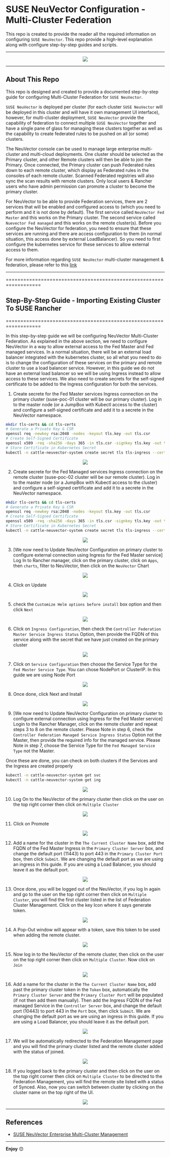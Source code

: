 # SUSE NeuVector Configuration - Multi-Cluster Federation

This repo is created to provide the reader all the required information on configuring `SUSE NeuVector`. This repo provide a high-level explanation along with configure step-by-step guides and scripts.

---

<p align="center">
    <img src="Images/Rancher-Logo.png">
</p>

---

## About This Repo

This repo is designed and created to provide a documented step-by-step guide for configuring Multi-Cluster Federation for `SUSE NeuVector`. 

`SUSE NeuVector` is deployed per cluster (for each cluster `SUSE NeuVector` will be deployed in this cluster and will have it own management UI interface), however, for multi-cluster deployment, `SUSE NeuVector` provide the capability of federation to connect multiple `SUSE NeuVector` together and have a single pane of glass for managing these clusters together as well as the capability to create federated rules to be pushed on all (or some) clusters.

The NeuVector console can be used to manage large enterprise multi-cluster and multi-cloud deployments. One cluster should be selected as the Primary cluster, and other Remote clusters will then be able to join the Primary. Once connected, the Primary cluster can push Federated rules down to each remote cluster, which display as Federated rules in the consoles of each remote cluster. Scanned Federated registries will also sync the scan results with remote clusters. Only local users & Rancher users who have admin permission can promote a cluster to become the primary cluster. 

For NeuVector to be able to provide Federation services, there are 2 services that will be enabled and configured access to (which you need to perform and it is not done by default). The first service called `NeuVector Fed Master` and this works on the Primary cluster. The second service called `Nuevector Fed managed` and this works on the remote cluster(s). Before you configure the NeuVector for federation, you need to ensure that these services are running and there are access configuration to them (in normal situation, this access done by external LoadBalancer). So you need to first configure the kubernetes service for these services to allow external access to them.

For more information regarding `SUSE NeuVector` multi-cluster management & federation, please refer to this [link](https://open-docs.neuvector.com/navigation/multicluster/)

---

==================================================================

## Step-By-Step Guide - Importing Existing Cluster To SUSE Rancher

==================================================================

In this step-by-step guide we will be configuring NeuVector Multi-Cluster Federation. As explained in the above section, we need to configure NeuVector in a way to allow external access to the Fed Master and Fed managed services. In a normal situation, there will be an external load balancer integrated with the kubernetes cluster, so all what you need to do is to change the configuration of these services on the primary and remote cluster to use a load balancer service. However, in this guide we do not have an external load balancer so we will be using Ingress instead to allow access to these services. We also need to create secrets for the self-signed certificate to be added to the Ingress configuration for both the services.

1. Create secrete for the Fed Master services Ingress connection on the primary cluster (suse-poc-01 cluster will be our primary cluster). Log in to the master node (or a JumpBox with Kubectl access to the cluster) and configure a self-signed certificate and add it to a secrete in the NeuVector namespace.
```bash
mkdir tls-certs && cd tls-certs
# Generate a Private Key & CSR
openssl req -newkey rsa:2048 -nodes -keyout tls.key -out tls.csr
# Create Self-Signed Certificate
openssl x509 -req -sha256 -days 365 -in tls.csr -signkey tls.key -out tls.crt
# Store Certificate in Kubernetes Secret
kubectl -n cattle-neuvector-system create secret tls tls-ingress --cert=tls.crt --key=tls.key
```

<p align="center">
    <img src="Images/step-1.png">
</p>

2. Create secrete for the Fed Managed services Ingress connection on the remote cluster (suse-poc-02 cluster will be our remote cluster). Log in to the master node (or a JumpBox with Kubectl access to the cluster) and configure a self-signed certificate and add it to a secrete in the NeuVector namespace.
```bash
mkdir tls-certs && cd tls-certs
# Generate a Private Key & CSR
openssl req -newkey rsa:2048 -nodes -keyout tls.key -out tls.csr
# Create Self-Signed Certificate
openssl x509 -req -sha256 -days 365 -in tls.csr -signkey tls.key -out tls.crt
# Store Certificate in Kubernetes Secret
kubectl -n cattle-neuvector-system create secret tls tls-ingress --cert=tls.crt --key=tls.key
```

<p align="center">
    <img src="Images/step-2.png">
</p>

3. [We now need to Update NeuVector Configuration on primary cluster to configure external connection using Ingress for the Fed Master service] Log In to Rancher manager, click on the primary cluster, click on `Apps`, then `charts`, filter to NeuVector, then click on the `NeuVector` Chart

<p align="center">
    <img src="Images/step-3.png">
</p>

4. Click on Update

<p align="center">
    <img src="Images/step-4.png">
</p>

5. check the `Customize Helm options before install` box option and then click `Next`

<p align="center">
    <img src="Images/step-5.png">
</p>

6. Click on `Ingress Configuration`, then check the `Controller Federation Master Service Ingress Status` Option, then provide the FQDN of this service along with the secret that we have just created on the primary cluster

<p align="center">
    <img src="Images/step-6.png">
</p>

7. Click on `Service Configuration` then choose the Service Type for the `Fed Master Service Type`. You can chose NodePort or ClusterIP. In this guide we are using Node Port

<p align="center">
    <img src="Images/step-7.png">
</p>

8. Once done, click Next and Install

<p align="center">
    <img src="Images/step-8.png">
</p>

9. [We now need to Update NeuVector Configuration on primary cluster to configure external connection using Ingress for the Fed Master service] Login to the Rancher Manager, click on the remote cluster and repeat steps 3 to 8 on the remote cluster. Please Note in step 6, check the  `Controller Federation Managed Service Ingress Status` Option not the Master, then provide the required info for the managed service. Please Note in step 7, choose the Service Type for the `Fed Managed Service Type` not the Master.

Once these are done, you can check on both clusters if the Services and the Ingress are created properly
```bash
kubectl -n cattle-neuvector-system get svc
kubectl -n cattle-neuvector-system get ing
```

<p align="center">
    <img src="Images/step-9.png">
</p>

10. Log On to the NeuVector of the primary cluster then click on the user on the top right corner then click on `Multiple Cluster`

<p align="center">
    <img src="Images/step-10.png">
</p>

11. Click on Promote 

<p align="center">
    <img src="Images/step-11.png">
</p>

12. Add a name for the cluster in the `The Current Cluster Name` box, add the FQDN of the Fed Master Ingress in the `Primary Cluster Server` box, and change the default port (11443) to port 443 in the `Primary Cluster Port` box, then click `Submit`. We are changing the default port as we are using an ingress in this guide. If you are using a Load Balancer, you should leave it as the default port.

<p align="center">
    <img src="Images/step-12.png">
</p>

13. Once done, you will be logged out of the NeuVector, if you log In again and go to the user on the top right corner then click on `Multiple Cluster`, you will find the first cluster listed in the list of Federation Cluster Management. Click on the key Icon where it says generate token.

<p align="center">
    <img src="Images/step-13.png">
</p>

14. A Pop-Out window will appear with a token, save this token to be used when adding the remote cluster.

<p align="center">
    <img src="Images/step-14.png">
</p>

15. Now log in to the NeuVector of the remote cluster, then click on the user on the top right corner then click on `Multiple Cluster`. Now click on `Join`

<p align="center">
    <img src="Images/step-15.png">
</p>

16. Add a name for the cluster in the `The Current Cluster Name` box, add past the primary cluster token in the `Token` box, automatically the `Primary Cluster Server` and the `Primary Cluster Port` will be populated (if not then add them manually). Then add the Ingress FQDN of the Fed managed Service in the `Controller Server` box, and change the default port (10443) to port 443 in the `Port` box, then click `Submit`. We are changing the default port as we are using an ingress in this guide. If you are using a Load Balancer, you should leave it as the default port.

<p align="center">
    <img src="Images/step-16.png">
</p>

17. We will be automatically redirected to the Federation Management page and you will find the primary cluster listed and the remote cluster added with the status of joined.

<p align="center">
    <img src="Images/step-17.png">
</p>

18. If you logged back to the primary cluster and then click on the user on the top right corner then click on `Multiple Cluster` to be directed to the Federation Management, you will find the remote site listed with a status of Synced. Also, now you can switch between cluster by clicking on the cluster name on the top right of the UI.

<p align="center">
    <img src="Images/step-18.png">
</p>

---

## References

- [SUSE NeuVector Enterprise Multi-Cluster Management](https://open-docs.neuvector.com/navigation/multicluster/)

---

**Enjoy** :blush: